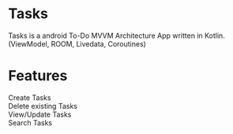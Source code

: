 # Tasks
 Tasks is a android To-Do MVVM Architecture App written in Kotlin.(ViewModel, ROOM, Livedata, Coroutines)  
 
 # Features  
 Create Tasks  
Delete existing Tasks  
View/Update Tasks  
Search Tasks
